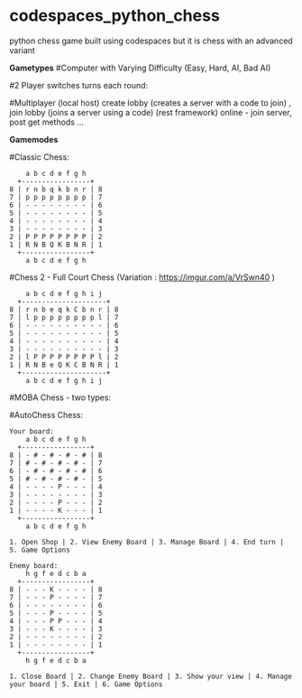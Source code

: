 # codespaces_python_chess
python chess game built using codespaces but it is chess with an advanced variant

__Gametypes__
#Computer
  with Varying Difficulty (Easy, Hard, AI, Bad AI)

#2 Player
  switches turns each round:

#Multiplayer
  (local host) create lobby (creates a server with a code to join) , join lobby (joins a server using a code)
  (rest framework) online - join server, post get methods ...



__Gamemodes__

#Classic Chess:


        a b c d e f g h
      +-----------------+
    8 | r n b q k b n r | 8
    7 | p p p p p p p p | 7
    6 | - - - - - - - - | 6
    5 | - - - - - - - - | 5
    4 | - - - - - - - - | 4
    3 | - - - - - - - - | 3
    2 | P P P P P P P P | 2
    1 | R N B Q K B N R | 1
      +-----------------+
        a b c d e f g h


#Chess 2 - Full Court Chess
(Variation : https://imgur.com/a/VrSwn40 )

    
        a b c d e f g h i j
      +---------------------+
    8 | r n b e q k C b n r | 8
    7 | l p p p p p p p p l | 7
    6 | - - - - - - - - - - | 6
    5 | - - - - - - - - - - | 5
    4 | - - - - - - - - - - | 4
    3 | - - - - - - - - - - | 3
    2 | l P P P P P P P P l | 2
    1 | R N B e Q K C B N R | 1
      +---------------------+
        a b c d e f g h i j



#MOBA Chess - two types:


#AutoChess Chess:


    Your board:
        a b c d e f g h
      +-----------------+
    8 | - # - # - # - # | 8
    7 | # - # - # - # - | 7
    6 | - # - # - # - # | 6
    5 | # - # - # - # - | 5
    4 | - - - - P - - - | 4
    3 | - - - - - - - - | 3
    2 | - - - - P - - - | 2
    1 | - - - - K - - - | 1
      +-----------------+
        a b c d e f g h
        
    1. Open Shop | 2. View Enemy Board | 3. Manage Board | 4. End turn | 5. Game Options

    Enemy board:
        h g f e d c b a
      +-----------------+
    8 | - - - K - - - - | 8
    7 | - - - P - - - - | 7
    6 | - - - - - - - - | 6
    5 | - - - P - - - - | 5
    4 | - - - P P - - - | 4
    3 | - - - K - - - - | 3
    2 | - - - - - - - - | 2
    1 | - - - - - - - - | 1
      +-----------------+
        h g f e d c b a

    1. Close Board | 2. Change Enemy Board | 3. Show your view | 4. Manage your board | 5. Exit | 6. Game Options
